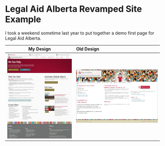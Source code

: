 # Legal Aid Alberta Revamped Site Example

I took a weekend sometime last year to put together a demo first page for Legal Aid Alberta. 

| My Design | Old Design |
| --------- |:---------- |
| ![My Design][myDesign] | ![Old LAA Screenshot][oldLAA] |

[myDesign]: https://github.com/nobledm/laa-sample/blob/master/img/laa-new.JPG?raw=true "My LAA Design"
[oldLAA]: https://github.com/nobledm/laa-sample/blob/master/img/laa-current.JPG?raw=true "Old LAA Website Design"
